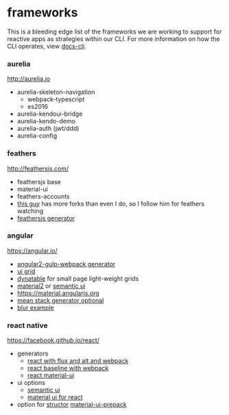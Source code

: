 # frameworks
This is a bleeding edge list of the frameworks we are working to support for reactive apps as strategies within our CLI.
For more information on how the CLI operates, view [docs-cli](/forktheweb/dockistry/blob/master/docs-cli.md).

### aurelia 
http://aurelia.io

- aurelia-skeleton-navigation
   * webpack-typescript
   * es2016
- aurelia-kendoui-bridge
- aurelia-kendo-demo
- aurelia-auth (jwt/ddd)
- aurelia-config


### feathers
http://feathersjs.com/

- feathersjs base
- material-ui
- feathers-accounts
- [this guy](http://kulakowka.com/) has more forks than even I do, so I follow him for feathers watching
- [feathersjs generator](https://github.com/feathersjs/generator-feathers)

### angular
https://angular.io/

 - [angular2-gulp-webpack generator](https://github.com/ericmdantas/generator-ng-fullstack)
 - [ui grid](http://ui-grid.info/)
 - [dynatable](https://www.dynatable.com/) for small page light-weight grids
 - [material2](https://github.com/angular/material2) or [semantic ui](http://semantic-ui.com/introduction/integrations.html)
 - https://material.angularjs.org
 - [mean stack generator optional](https://github.com/angular-fullstack/generator-angular-fullstack)
 - [blur example](https://github.com/akveo/blur-admin)
 
### react native 
https://facebook.github.io/react/

- generators
    * [react with flux and alt and webpack](https://github.com/weblogixx/generator-react-webpack-alt)
    * [react baseline with webpack](https://github.com/newtriks/generator-react-webpack)
    * [react material-ui](https://www.npmjs.com/package/generator-material-react)
- ui options 
    * [semantic ui](http://semantic-ui.com/introduction/integrations.html)
    * [material ui for react](http://www.material-ui.com)
- option for [structor](https://github.com/ipselon/structor) [material-ui-prepack](https://github.com/ipselon/material-ui-prepack)
